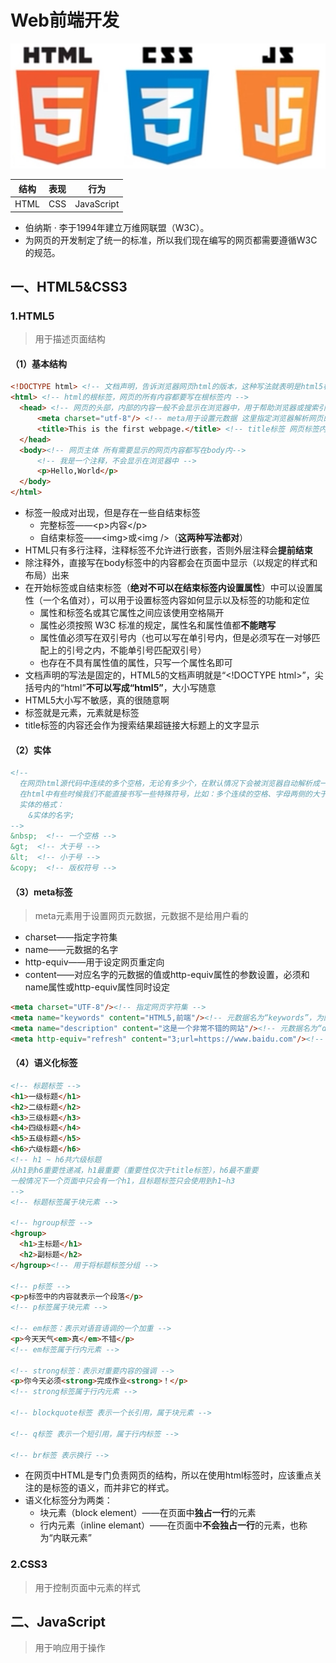 # Web前端开发

![Web](./pictures/Web.png)

|结构|表现|行为      |
|----|---|----------|
|HTML|CSS|JavaScript|
* 伯纳斯 · 李于1994年建立万维网联盟（W3C）。  
* 为网页的开发制定了统一的标准，所以我们现在编写的网页都需要遵循W3C的规范。

## 一、HTML5&CSS3

### 1.HTML5

> 用于描述页面结构

#### （1）基本结构

```html
<!DOCTYPE html> <!-- 文档声明，告诉浏览器网页html的版本，这种写法就表明是html5标准 -->
<html> <!-- html的根标签，网页的所有内容都要写在根标签内 -->
  <head> <!-- 网页的头部，内部的内容一般不会显示在浏览器中，用于帮助浏览器或搜索引擎来解析网页 -->
      <meta charset="utf-8"/> <!-- meta用于设置元数据 这里指定浏览器解析网页的字符集为utf-8 -->
      <title>This is the first webpage.</title> <!-- title标签 网页标签内的显示内容 -->
  </head>
  <body><!-- 网页主体 所有需要显示的网页内容都写在body内-->
      <!-- 我是一个注释，不会显示在浏览器中 -->
      <p>Hello,World</p>
  </body>
</html>
```
* 标签一般成对出现，但是存在一些自结束标签
  * 完整标签——\<p>内容\</p>
  * 自结束标签——\<img>或\<img />（**这两种写法都对**）
* HTML只有多行注释，注释标签不允许进行嵌套，否则外层注释会**提前结束**
* 除注释外，直接写在body标签中的内容都会在页面中显示（以规定的样式和布局）出来
* 在开始标签或自结束标签（**绝对不可以在结束标签内设置属性**）中可以设置属性（一个名值对），可以用于设置标签内容如何显示以及标签的功能和定位
  * 属性和标签名或其它属性之间应该使用空格隔开
  * 属性必须按照 W3C 标准的规定，属性名和属性值都**不能瞎写**
  * 属性值必须写在双引号内（也可以写在单引号内，但是必须写在一对够匹配上的引号之内，不能单引号匹配双引号）
  * 也存在不具有属性值的属性，只写一个属性名即可
* 文档声明的写法是固定的，HTML5的文档声明就是“\<!DOCTYPE html>”，尖括号内的“html”**不可以写成“html5”**，大小写随意
* HTML5大小写不敏感，真的很随意啊
* 标签就是元素，元素就是标签
* title标签的内容还会作为搜索结果超链接大标题上的文字显示

#### （2）实体

```html
<!--
  在网页html源代码中连续的多个空格，无论有多少个，在默认情况下会被浏览器自动解析成一个空格。
  在html中有些时候我们不能直接书写一些特殊符号，比如：多个连续的空格、字母两侧的大于号和小于号。如果必须在网页中使用这些特殊符号，那么就需要使用html中的实体（转义字符）。
  实体的格式：
    &实体的名字;
-->
&nbsp;  <!-- 一个空格 -->
&gt;  <!-- 大于号 -->
&lt;  <!-- 小于号 -->
&copy;  <!-- 版权符号 -->
```

#### （3）meta标签

> meta元素用于设置网页元数据，元数据不是给用户看的
* charset——指定字符集
* name——元数据的名字
* http-equiv——用于设定网页重定向
* content——对应名字的元数据的值或http-equiv属性的参数设置，必须和name属性或http-equiv属性同时设定
```html
<meta charset="UTF-8"/><!-- 指定网页字符集 -->
<meta name="keywords" content="HTML5,前端"/><!-- 元数据名为“keywords”，为网页设定关键字，便于搜索引擎的搜索；可以同时为网页设置多个keyword，各个keyword之间用英文逗号隔开。 -->
<meta name="description" content="这是一个非常不错的网站"/><!-- 元数据名为“description”，用于设置对网站的一个描述，这个描述会显示在搜索引擎的搜索结果的描述信息之中。 -->
<meta http-equiv="refresh" content="3;url=https://www.baidu.com"/><!-- 设置访问到该网页之后，3秒内刷新并跳转到指定的url -->
```

#### （4）语义化标签

```html
<!-- 标题标签 -->
<h1>一级标题</h1>
<h2>二级标题</h2>
<h3>三级标题</h3>
<h4>四级标题</h4>
<h5>五级标题</h5>
<h6>六级标题</h6>
<!-- h1 ~ h6共六级标题
从h1到h6重要性递减，h1最重要（重要性仅次于title标签），h6最不重要
一般情况下一个页面中只会有一个h1，且标题标签只会使用到h1~h3
-->
<!-- 标题标签属于块元素 -->

<!-- hgroup标签 -->
<hgroup>
  <h1>主标题</h1>
  <h2>副标题</h2>
</hgroup><!-- 用于将标题标签分组 -->

<!-- p标签 -->
<p>p标签中的内容就表示一个段落</p>
<!-- p标签属于块元素 -->

<!-- em标签：表示对语音语调的一个加重 -->
<p>今天天气<em>真</em>不错</p>
<!-- em标签属于行内元素 -->

<!-- strong标签：表示对重要内容的强调 -->
<p>你今天必须<strong>完成作业<strong>！</p>
<!-- strong标签属于行内元素 -->

<!-- blockquote标签 表示一个长引用，属于块元素 -->

<!-- q标签 表示一个短引用，属于行内标签 -->

<!-- br标签 表示换行 -->
```
* 在网页中HTML是专门负责网页的结构，所以在使用html标签时，应该重点关注的是标签的语义，而并非它的样式。
* 语义化标签分为两类：
  * 块元素（block element）——在页面中**独占一行**的元素
  * 行内元素（inline elemant）——在页面中**不会独占一行**的元素，也称为“内联元素”

### 2.CSS3

> 用于控制页面中元素的样式

## 二、JavaScript

> 用于响应用于操作